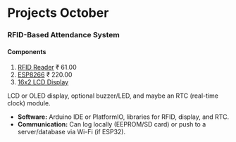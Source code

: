 # Projects October

### **RFID-Based Attendance System**
#### Components
1. [RFID Reader](https://robu.in/product/mifare-rfid-readerwriter-13-56mhz-rc522-spi-s50-fudan-card-and-keychain/) ₹ 61.00
2. [ESP8266](https://amzn.in/d/2mSiWTW) ₹ 220.00
3. [16x2 LCD Display](https://amzn.in/d/j8lKLKH)

LCD or OLED display, optional buzzer/LED, and maybe an RTC (real-time clock) module.
- **Software:** Arduino IDE or PlatformIO, libraries for RFID, display, and RTC.
- **Communication:** Can log locally (EEPROM/SD card) or push to a server/database via Wi-Fi (if ESP32).

